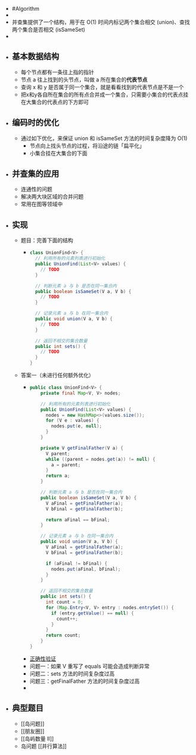 - #Algorithm
-
- 并查集提供了一个结构，用于在 O(1) 时间内标记两个集合相交 (union)、查找两个集合是否相交 (isSameSet)
-
- ## 基本数据结构
	- 每个节点都有一条往上指的指针
	- 节点 a 往上找到的头节点，叫做 a 所在集合的**代表节点**
	- 查询 x 和 y 是否属于同一个集合，就是看看找到的代表节点是不是一个
	- 把x和y各自所在集合的所有点合并成一个集合，只需要小集合的代表点挂在大集合的代表点的下方即可
- ## 编码时的优化
	- 通过如下优化，来保证 union 和 isSameSet 方法的时间复杂度降为 O(1)
		- 节点向上找头节点的过程，将沿途的链「扁平化」
		- 小集合挂在大集合的下面
- ## 并查集的应用
	- 连通性的问题
	- 解决两大块区域的合并问题
	- 常用在图等领域中
- ## 实现
	- 题目：完善下面的结构
		- ```java
		  class UnionFind<V> {
		    // 利用所有的元素列表进行初始化
		    public UnionFind(List<V> values) {
		      // TODO
		    }
		  
		    // 判断元素 a 与 b 是否在同一集合内
		    public boolean isSameSet(V a, V b) {
		      // TODO
		    }
		  
		    // 记录元素 a 与 b 在同一集合内
		    public void union(V a, V b) {
		      // TODO
		    }
		  
		    // 返回不相交的集合数量
		    public int sets() {
		      // TODO
		    }
		  }
		  ```
	- 答案一（未进行任何额外优化）
		- ```java
		  public class UnionFind<V> {
		      private final Map<V, V> nodes;
		  
		      // 利用所有的元素列表进行初始化
		      public UnionFind(List<V> values) {
		        nodes = new HashMap<>(values.size());
		        for (V e : values) {
		          nodes.put(e, null);
		        }
		      }
		  
		      private V getFinalFather(V a) {
		        V parent;
		        while ((parent = nodes.get(a)) != null) {
		          a = parent;
		        }
		        return a;
		      }
		  
		      // 判断元素 a 与 b 是否在同一集合内
		      public boolean isSameSet(V a, V b) {
		        V aFinal = getFinalFather(a);
		        V bFinal = getFinalFather(b);
		  
		        return aFinal == bFinal;
		      }
		  
		      // 记录元素 a 与 b 在同一集合内
		      public void union(V a, V b) {
		        V aFinal = getFinalFather(a);
		        V bFinal = getFinalFather(b);
		  
		        if (aFinal != bFinal) {
		          nodes.put(aFinal, bFinal);
		        }
		      }
		  
		      // 返回不相交的集合数量
		      public int sets() {
		        int count = 0;
		        for (Map.Entry<V, V> entry : nodes.entrySet()) {
		          if (entry.getValue() == null) {
		            count++;
		          }
		        }
		        return count;
		      }
		  }
		  ```
		- [正确性验证](https://leetcode.com/submissions/detail/632969890/)
		- 问题一：如果 V 重写了 equals 可能会造成判断异常
		- 问题二：sets 方法的时间复杂度过高
		- 问题三：getFinalFather 方法的时间复杂度过高
		-
- ## 典型题目
	- [[岛问题]]
	- [[朋友圈]]
	- [[岛屿数量 II]]
	- 岛问题 [[并行算法]]